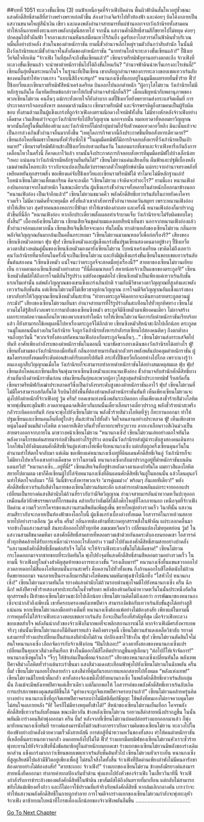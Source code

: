 ##บทที่ 1051 ทะลวงขั้นเซียน (3)
บนฟ้าเหนือจุดที่จ้าวเฟิงปิดด่าน พื้นผิวฟ้าดินสั่นไหวอยู่ชั่วขณะ แสงศักดิ์สิทธิ์สามสีที่สว่างพร่างพรายก่อตัวขึ้น ส่องสว่างเจิดจ้าไปทั่วท้องฟ้า และค่อยๆ บิดโค้งกลายเป็นแสงวนขนาดใหญ่สีน้ำเงิน เขียว และแดงพลังอำนาจสายมารที่แผ่ซ่านออกจากวังเก้านิรยทั้งสามคน ทำให้กลิ่นอายหยิ่งทะนงทรงพลังกลุ่มนี้สลายไป
จากนั้น แสงวนศักดิ์สิทธิ์สามสีก็ขยายไปไม่หยุด ค่อยๆ ปกคลุมไปทั่วผืนฟ้า ใจกลางแสงวนมหึมาเสมือนเหวไร้ก้นบึ้ง ดูดรับเอาไอสวรรค์ในฟ้าดินทั่วบริเวณหมื่นลี้อย่างบ้าคลั่ง
ส่วนในของตำหนักราชัน ยามนี้ขั้วอำนาจเล็กใหญ่รวมตัวกันกว่าสิบสำนัก ในนั้นมีฝั่งวังเก้านิรยและมีขั้วอำนาจในสังกัดของตำหนักราชัน
“นายท่านใกล้จะทะลวงขั้นเซียนแล้ว!”
ปี้ชิงเยวี่ยจิตใจฮึกเหิม
“จ้าวเฟิง ในที่สุดก็จะถึงขั้นเซียนแล้ว!”
เซียนราตรีทมิฬอุทานอย่างตกตะลึง
จ้าวเฟิงที่ทะลวงขั้นเซียนแล้ว จะนำพาตำหนักราชันไปได้ถึงขั้นไหนกัน?
“อำนาจฟ้าดินน่าหวั่นเกรงอะไรเช่นนี้!”
เซียนอั้นกุ่ยตื่นตระหนกในใจ
ในฐานะที่เป็นเซียน เขากลับถูกอำนาจของการทะลวงขอบเขตเทวาเร้นลับของคนอื่นทำให้หวาดเกรง
“แบบนี้สิถึงจะสนุก!”
หนานกงเซิ่งที่แอบอยู่ในมุมมืดเผยรอยยิ้มชั่วร้าย
ฟิ้ว!
ปี้ชิงเยวี่ยและเซียนราตรีทมิฬสีหน้าเคร่งเครียด บินออกไปนอกตำหนัก
“ผู้อาวุโสโม๋ยวน วังเก้านิรยไม่มีหลักฐานอันใด ก็มายัดเยียดข้อกล่าวหาให้กับขั้วอำนาจสำนักอื่นรึ?”
เมื่อเผชิญหน้ากับพลานุภาพของพวกเซียนโม๋ยวน คนอื่นๆ แม้กระทั่งหายใจก็ยังลำบาก แต่ปี้ชิงเยวี่ยยังพยายามส่งกระแสจิตเต็มที่
การประกาศภารกิจลอบสังหาร ตลอดมาล้วนมีนาง เซียนราตรีทมิฬ และจักรพรรดิคูอิ่งสามคนเป็นผู้รับผิดชอบ
ทั้งสามล้วนเป็นผู้แข็งแกร่งที่ถูกจ้าวเฟิงลงตราผนึกดวงใจทมิฬทั้งสิ้น ไม่มีทางหักหลังจ้าวเฟิงอย่างเด็ดขาด เว้นเสียแต่ว่าจะถูกวังเก้านิรยจับไปสืบวิญญาณ
นอกจากนั้น หมอเทวดาที่หลอมยาวิญญาณพวกนั้นก็อยู่ในพื้นที่ต้องห้าม และวังเก้านิรยก็ไม่กล้าบุ่มบ่ามไปจับตัวหมอเทวดาอวี้หลิง มิฉะนั้นแล้วจะเป็นการล่วงเกินขั้วอำนาจอื่นมากยิ่งขึ้น
“เหตุใดภารกิจพวกนี้ถึงประกาศขึ้นที่หอสังหารเดียวดาย?”
เซียนเอ้อไหลที่ผมขาวโพลนทั้งหัวรีบซักไซ้
“ในมุมมืดทมิฬก็มีภารกิจลอบสังหารที่วังเก้านิรยเป็นเป้าหมาย!”
เซียนราตรีทมิฬด้านข้างปี้ชิงเยวี่ยเอ่ยสวนทันควัน
ในตอนแรกที่เขาและจ้าวเฟิงหารือกันถึงการเคลื่อนไหวในครั้งนี้ ก็คาดเอาไว้แล้ว ยามนั้นจึงประกาศภารกิจลอบสังหารที่มุมมืดทมิฬไปบ้างเล็กน้อย
“เหอะ แน่นอนว่าวังเก้านิรยมีหลักฐานยืนยันได้!”
เซียนโม๋ยวนแค่นเสียงเย็น ผืนฟ้าและปฐพีเบื้องหลัง เมฆดำพลันไหลทะลัก ราวกับจะแปลงเป็นสัตว์บรรพกาลตัวใหญ่ยักษ์ดำมืด แผ่กระจายอำนาจทรงพลังที่เหยียดหยันทุกสรรพสิ่ง
ขอเพียงแค่จับปี้ชิงเยวี่ยและเซียนราตรีทมิฬได้ ทำไมจะไม่มีหลักฐานเล่า!
ใบหน้าเซียนโม๋ยวนเหี้ยมเกรียม คิดจะลงมือ
“เซียนโม๋ยวน เจ้าคิดจะทำอะไร?”
ยามนี้เอง หนานเฟิงอ๋องบินออกมาจากในตำหนัก
ในขณะเดียวกัน ผู้แข็งแกร่งขั้วอำนาจทั้งหลายในตำหนักก็ออกมาข้างนอก
“หนานเฟิงอ๋อง เป็นเจ้าอีกแล้ว!”
เซียนโม๋ยวนขมวดคิ้ว พลังศักดิ์สิทธิ์เทวาเร้นลับในกายยังคงโคจรรวดเร็ว ไม่มีความคิดที่จะหยุดมือ
ครั้งที่แล้วเขาล่าสังหารขั้วอำนาจหอควันสมุทร เพราะหนานเฟิงอ๋องทำให้เสียเวลา สุดท้ายคนของหอกระบี่ฟ้ามา ทำให้เขาต้องล่าถอย
และครั้งนี้ หนานเฟิงอ๋องก็มาปรากฏตัวขึ้นที่นี่อีก
“หนานเฟิงอ๋อง หากอีกประเดี๋ยวพลั้งเผลอทำเจ้าบาดเจ็บ วังเก้านิรยจะไม่รับผิดชอบใดๆ ทั้งสิ้น!”
เบื้องหลังเซียนโม๋ยวน เซียนเสียเจินชุดดำผมแดงเผยสีหน้าเย็นชา
นอกจากหนานเฟิงอ๋องแล้ว ขั้วอำนาจอ่อนแอพวกนั้น เซียนเสียเจินขี้เกียจจะมอง
ทันใดนั้น ทางด้านหลังของเซียนโม๋ยวน กลิ่นอายพลังจิตวิญญาณอันมากล้นเป็นคลื่นกระทบมา
“เซียนโม๋ยวนมามณฑลอวี่เพื่อก่อเรื่องรึ?”
เสียงของเซียนซิงหมัวลอยมา
ฟุ่บ ฟุ่บ!
เซียนซิงหมัวและผู้แข็งแกร่งขั้นปฐมเซียนสองคนมาอยู่ข้างๆ ปี้ชิงเยวี่ย
ดวงตาสีม่วงหม่นคู่นั้นของเซียนซิงหมัวมองมายังเซียนโม๋ยวน ใบหน้าเคร่งเครียด
เขาคิดไม่ถึงเลยว่า คนวังเก้านิรยที่มาเยือนในครั้งนี้จะเป็นเซียนโม๋ยวน และยังมีผู้แข็งแกร่งขั้นเซียนในขอบเขตเทวาเร้นลับชั้นต้นสองคน
“เซียนซิงหมัว แน่ใจนะว่าตระกูลจีจะสอดมือยุ่งเรื่องนี้?”
สายตาของเซียนโม๋ยวนเยียบเย็น กวาดตามองเซียนซิงหมัวอย่างสงบ
“ที่นี่คือมณฑลอวี่ สหายน้อยจ้าวเป็นแขกของตระกูลจี!”
เซียนซิงหมัวสัมผัสได้ถึงการโจมตีอันไร้รูปร่าง แต่ยังคงพูดต่อไป
เซียนซิงหมัวเป็นเพียงแค่เทวาเร้นลับชั้นแรกเริ่มเท่านั้น แต่พลังวิญญาณของเขาแข็งแกร่งเกินปกติ รวมกับมีวิชาดวงตาวิญญาณที่สูงส่งและพลังเทวาเร้นลับชั้นต้น
แต่เซียนโม๋ยวนที่ไม่เชี่ยวชาญด้านวิญญาณ การโจมตีจิตวิญญาณอันแข็งแกร่งของเขากลับทำให้วิญญาณเซียนซิงหมัวสั่นสะท้าน
“ท่าทางตระกูลจีคิดอยากจะเดินทางสายตระกูลตวนมู่กระมัง!”
เสียงของเซียนโม๋ยวนเย็นชา อำนาจสายมารที่ไร้รูปร่างสั่นสะเทือนไปทั่วทุกทิศทาง
เซียนโม๋ยวนไม่ได้รู้สึกกังวลเพราะการมาถึงของเซียนซิงหมัว ตระกูลจีมีซิงหมัวมาเพียงคนเดียว ไม่อาจสร้างผลกระทบต่อความเคลื่อนไหวของพวกเขาเท่าใดนัก
รอให้เซียนโม๋ยวนจัดการกับตำหนักราชันเรียบร้อยแล้ว ก็ยังสามารถใช้เหตุผลนี้ไปหาเรื่องตระกูลจีได้อีกด้วย
เซียนซิงหมัวสีหน้าชะงักไปเล็กน้อย ตระกูลตวนมู่ในตอนนั้นล่วงเกินวังเก้านิรย จึงถูกวังเก้านิรยสังหารกำลังรบเซียนไปสองคนติดๆ ถึงตกต่ำลงจนถึงทุกวันนี้
“พวกเจ้าทั้งสองสกัดหนานเฟิงอ๋องกับตระกูลจีคนอื่นๆ…”
เซียนโม๋ยวนส่งกระแสจิตไปทันที
อาศัยเพียงกำลังรบของตำหนักราชันในตอนนี้ จะมาขัดขวางทางเดินของวังเก้านิรยได้อย่างไร
ฟู่!
เซียนทั้งสามของวังเก้านิรยลงมือทันที กลิ่นอายสายมารอันน่ากลัวทรงพลังพลันปกคลุมตำหนักราชัน
ผู้ชมโดยรอบทั้งหมดที่ระดับค่อนข้างต่ำรีบถอยไปทันที กระทั่งปี้ชิงเยวี่ยก็ถอยห่างไปไกล เพราะนางรู้ว่าตนเองถูกสืบวิญญาณเมื่อใด วังเก้านิรยก็จะสามารถทำลายตำหนักราชันได้อย่างสมเหตุสมผล
ฟุ่บ ฟุ่บ!
เซียนเอ้อไหลและเซียนเสียเจินพุ่งมาหาเซียนซิงหมัวและหนานเฟิงอ๋อง
ขั้วอำนาจกับสำนักศักดิ์สิทธิ์บางส่วนที่มาถึงตำหนักราชันก่อน เช่นเซียนอั้นกุ่ยและพวกผู้อาวุโสสูงสุดสำนักประกายทมิฬ รีบสกัดกั้นเซียนราตรีทมิฬกับเฒ่าประหลาดสวีซึ่งเป็นกำลังรบระดับสูงของตำหนักราชันเอาไว้
ฟุ่บ!
เซียนโม๋ยวนที่ไม่มีใครสามารถสกัดกั้นได้ รีบบินไปยังพื้นที่ต้องห้ามหลังตำหนักราชันทันที
เห็นเพียงเซียนโม๋ยวนจะมุ่งไปยังตำหนักที่จ้าวเฟิงอยู่
วู้ม ครืน!
ยอดเขาแห่งหนึ่งพลันระเบิดออก เห็นเพียงแสงชั่วร้ายสีม่วงโลหิตพวยพุ่งขึ้นทะลุผืนฟ้า ลวดลายฉูดฉาดสีเดียวกันบนนั้นเดี๋ยวเลือนรางเดี๋ยวปรากฏ
พลังชั่วร้ายน่าสะพรึงกลัวระเบิดออกทันที ก่อนจะพุ่งไปยังเซียนโม๋ยวน
พลังชั่วร้ายสีม่วงโลหิตที่จู่ๆ ก็ทะยานออกมา ทำให้ปฐมเซียนและเซียนคนอื่นที่อยู่ใกล้ๆ สั่นสะท้านไปทั้งตัว จิตใจลนลานอย่างประหลาด
ฟู่!
เห็นเพียงชายหนุ่มโฉดชั่วผมสีม่วงโลหิต ลวดลายสีเดียวกันทั่วทั้งกายกะพริบวูบวาบ ลากเงาเลือนรางสีเงินม่วงเป็นสายตรงออกจากภายใน มาขวางหน้าเซียนโม๋ยวน
“หนานกงเซิ่ง!
เซียนโม๋ยวนเอ่ยอย่างตกใจทันใด พลังความโกรธแค้นสายมารก่อตัวขึ้นอย่างไร้รูปร่าง
ตอนนั้นวังเก้านิรยส่งผู้นำระดับสูงสองคนเดินทางไกลโพ้นไปยังดินแดนศักดิ์สิทธิ์เจินอู่แห่งชางไห่เพื่อจับหนานกงเซิ่ง แต่กลับถูกครึ่งเซียนคุนอวิ๋นในตำนานทำให้ตกใจกลับมา
แต่เดิม ขอเพียงแค่หนานกงเซิ่งอยู่ที่ดินแดนศักดิ์สิทธิ์เจินอู่ วังเก้านิรยก็จะไม่มีทางไปหาเรื่องเขาอย่างเด็ดขาด
ทว่าในยามนี้ หนานกงเซิ่งกลับมาปรากฏอยู่ที่ตำหนักราชันบนดินแดนทวีป!
“หนานกงเซิ่ง…อยู่ที่นี่!”
เซียนเสียเจินที่อยู่ข้างหลังดวงตาแดงก่ำทันใด ผมยาวสีแดงโลหิตสยายไปตามลม
เขาก็คือเซียนผู้ไปไล่จับหนานกงเซิ่งที่ดินแดนศักดิ์สิทธิ์เจินอู่ในตอนนั้น แล้วโดนคุนอวิ๋นทำให้ตกใจกลับมา
“ก็ดี วันนี้ข้าจะสังหารพวกเจ้า ‘มารคู่ผมม่วง’ พร้อมๆ กันเลยทีเดียว!”
พลังศักดิ์สิทธิ์เทวาเร้นลับสีดำในกายของเซียนโม๋ยวนล้นทะลัก แสงดำรอบด้านพลันแผ่กระจายออกแปรเปลี่ยนเป็นรยางค์แสงสีดำนับไม่ถ้วนที่ราวกับว่ามีจิตวิญญาณ อำนาจสายมารอันน่าหวาดหวั่นปะทุออกเหมือนสัตว์ยักษ์บรรพกาลที่โกรธแค้น
คล้ายกับว่าสัมผัสได้ถึงศึกใหญ่ที่โลกภายนอก
เหนือจุดที่จ้าวเฟิงปิดด่าน ความเร็วการโคจรของแสงวนสามสีพลันเพิ่มสูงขึ้น ขยายใหญ่อย่างรวดเร็ว วินาทีนั้น แสงวนสามสีราวกับจะกลายเป็นท้องฟ้าของโลกใบนี้ ผู้แข็งแกร่งเบื้องล่างทั้งหมด ไอสวรรค์ในกายล้วนสลายหายไปอย่างรางเลือน
วู้ม ครืน ครืน!
กลิ่นอายต้องห้ามที่สะกดทุกสรรพสิ่งในฟ้าดิน แผ่ระลอกคลื่นมาจากข้างในแสงวนสามสี ล้นทะลักออกไปทั่วทุกทิศ ลมเมฆหวีดหวิว เปลี่ยนแปลงไม่หยุดหย่อน
วู้ม!
ในแสงวนสามสีขนาดมหึมา แสงศักดิ์สิทธิ์สามสายที่หลอมรวมเข้าด้วยกันลดระดับลงบนยอดเขา ไอสวรรค์ทั่วทุกทิศคล้ายได้รับการเหนี่ยวนำจากอะไรสักอย่าง รวมตัวไปยังแสงศักดิ์สิทธิ์สามสายอย่างบ้าคลั่ง
“แสงวนพลังศักดิ์สิทธิ์เชื่อมต่อสำเร็จ ไม่ได้ จะให้จ้าวเฟิงทะลวงขั้นไม่ได้เด็ดขาด!”
เซียนโม๋ยวนกระโดดออกมาจากชายขอบที่ระเบิดทันใด พุ่งไปยังจุดที่แสงศักดิ์สิทธิ์สามสีหลอมรวมอย่างรวดเร็ว
ในยามนี้ จ้าวเฟิงอยู่ในช่วงสำคัญสุดท้ายของการทะลวงขั้น
“กรงเล็บมาร!”
หนานกงเซิ่งยื่นแขนขวาออกไป ลวดลายดอกไม้สีแดงโลหิตบนนั้นบานสะพรั่ง คืบคลานไปทั่วทั้งแขน กิ่งก้านดอกใบสีโลหิตนับไม่ถ้วนยืดขยายออกมา จนกลายเป็นกรงเล็บมารสีม่วงโลหิตขนาดมหึมาพุ่งเข้าไปฉีกทึ้ง
“ไสหัวไป หนานกงเซิ่ง!”
เซียนโม๋ยวนตวาดทันใด รยางค์แสงดำนับไม่ถ้วนรอบด้านพุ่งโจมตีไปยังหนานกงเซิ่ง
ครืน ฉึก ฉึก!
พลังปีศาจชั่วร้ายสองสายปะทะกันในชั่วพริบตา พลังต้องห้ามอันน่าหวาดหวั่นในนั้นประหนึ่งกัดกินทุกสรรพสิ่ง
ฝีเท้าของเซียนโม๋ยวนชะงักไปเล็กน้อย
เซียนโม๋ยวนคิดไม่ถึงเลยว่า การพัฒนาของหนานกงเซิ่งจะน่ากลัวถึงเพียงนี้ เขาที่ครอบครองพลังเทพปีศาจ สามารถงัดข้อกับเทวาเร้นลับขั้นสูงได้อย่างสูสี
แน่นอน หากเซียนโม๋ยวนลงมืออย่างเต็มที่ หนานกงเซิ่งต้องแพ้อย่างไม่ต้องสงสัย เพียงแต่ในยามนี้ การหยุดยั้งไม่ให้จ้าวเฟิงทะลวงขอบเขตเทวาเร้นลับ ถึงจะเป็นเรื่องที่สำคัญที่สุด
เมื่อจ้าวเฟิงทะลวงขอบเขตสำเร็จ พลังอันน่ากลัวของจ้าวเฟิงก็มากพอที่จะพลิกสถานการณ์ได้
หากจ้าวเฟิงมีศรสังหารเทพจริงๆ เช่นนั้นเซียนโม๋ยวนเองก็มีอันตรายแล้ว
คิดถึงตรงจุดนี้ เซียนโม๋ยวนสำแดงเคล็ดวิชาลับ รยางค์แสงมารทั่วร่างแปรเปลี่ยนเป็นลำแสงสีดำนับไม่ถ้วน ปกป้องเขาไว้ข้างใน
ฟุ่บ!
เซียนโม๋ยวนตัดสินใจไม่สนใจหนานกงเซิ่ง เลือกจัดการกับจ้าวเฟิงก่อน
“ฝันไปเถอะ!”
ดวงตาทั้งสองของหนานกงเซิ่งแปรเปลี่ยนเป็นหุบเหวสีม่วงเย็นเยือก ข้างในมีดอกไม้สีโลหิตปรากฏขึ้นอยู่เลือนๆ
“ต่อไปก็ให้เจ้าจัดการ!”
หนานกงเซิ่งพูดในใจ
“จิ๊ๆๆ ให้ข้าเล่นเป็นเพื่อนเจ้าเถอะ!”
เสียงของหนานกงเซิ่งเปลี่ยนทันใด พลังเทพปีศาจสีม่วงโลหิตทั่วร่างเต้นระเร่าขึ้นมา
แสงสีม่วงแดงสะเทือนฟ้าพุ่งไปยังเซียนโม๋ยวนในฉับพลัน
ครืน บึ้ม!
เซียนโม๋ยวนถอยไปหลายก้าว แสงสีดำที่คุ้มกันรอบกายแหลกสลายไปทั้งหมด
“พลังแห่งเทพ!”
เซียนโม๋ยวนมีใบหน้าตื่นกลัว ตาทั้งสองจ้องเขม็งไปยังหนานกงเซิ่ง
ในพลังศักดิ์สิทธิ์เทวาเร้นลับกลุ่มนั้น ถึงแม้จะมีพลังเทพปีศาจแค่เสี้ยวเดียว แต่ก็มากพอให้ ไอสวรรค์ของพลังศักดิ์สิทธิ์เทวาเร้นลับเกิดการแปรสภาพของคุณสมบัติขึ้นได้
“ดูท่าคงจะถูกจิตเทพปีศาจครอบงำแล้ว!”
เซียนโม๋ยวนคล้ายครุ่นคิดบางอย่าง
หนานกงเซิ่งที่ถูกจิตเทพปีศาจครอบงำไม่มีสติสัมปชัญญะ ใช้พลังที่ตนเองไม่อาจควบคุมโดยไม่สนใจผลภายหลัง
“หึ! ใครก็ไม่มีทางหยุดยั้งข้าได้!”
สีหน้าของเซียนโม๋ยวนเย็นเยือก โคจรพลังศักดิ์สิทธิ์เทวาเร้นลับทั้งหมด
ขณะเดียวกัน ข้างหลังเซียนโม๋ยวน รอยวนสีดำสายหนึ่งปรากฏขึ้น ในนั้นพลันมีเงาร่างคนสีดำพุ่งออกมา
ครืน บึ้ม!
หลังจากที่เซียนโม๋ยวนปลดปล่อยร่างแยกออกมาแล้ว ก็พุ่งมายังหนานกงเซิ่งทันที รยางค์แสงมารนับไม่ถ้วนข้างกายราวกับความคิดของเซียนโม๋ยวน ทะลวงไปในท้องฟ้าอย่างบ้าคลั่งด้วยความเร็วดั่งสายอัสนี
การต่อสู้ที่น่าหวาดหวั่นของทั้งสอง ทำให้คนตำหนักราชันที่เหลือตื่นตระหนกหวาดกลัว อดถอยหลังไปไม่ได้
ฟิ้ว!
ร่างแยกมืดทมิฬของเซียนโม๋ยวนหัวเราะชั่วร้าย พุ่งทะยานไปยังจ้าวเฟิงที่นั่งขัดสมาธิอยู่ในตำหนักบนยอดเขา
ร่างแยกของเซียนโม๋ยวนมีพลังของร่างเดิมหกส่วน แข็งแกร่งมากกว่าเซียนขอบเขตเทวาเร้นลับชั้นต้นทั่วไป
เซียนโม๋ยวนหัวเราะเย็น หนานกงเซิ่งที่สูญเสียสติไปแล้วมีชีวิตอยู่เพียงเพื่อสู้ ไม่สนใจสิ่งใดทั้งสิ้น
จ้าวเฟิงที่ปิดด่านเพียงลำพังไม่มีคนอารักขา ต้องตายอย่างไม่ต้องสงสัย!
“ตายซะเถอะ จ้าวเฟิง!”
ร่างแยกของเซียนโม๋ยวน ข้างหลังมีรยางค์แสงมารสายหนึ่งยืดออกมา ทำลายค่ายกลป้องกันทั่วด้าน พุ่งแทงไปยังหัวของจ้าวเฟิง
ในเสี้ยววินาทีนี้ จ้าวเฟิงกำลังรับการชำระล้างของพลังศักดิ์สิทธิ์ในฟ้าดิน เขาสัมผัสได้ถึงอันตรายที่มาเยือน แต่กลับไม่สามารถขยับได้แม้เพียงครึ่งก้าว และก็ไม่อาจใช้ปราณที่แท้จริงกับพลังศักดิ์สิทธิ์ หากล้มเลิกกลางคัน เกรงว่าจะทำให้แสงวนพลังศักดิ์สิทธิ์ในกายถูกทำลาย
การโจมตีจากร่างแยกของเซียนโม๋ยวนกำลังจะพุ่งทะลุหัวจ้าวเฟิง
ตาซ้ายบนใบหน้าที่โกรธเคืองเล็กน้อยของจ้าวเฟิงพลันลืมขึ้น
………………………………


[Go To Next Chapter]( ./289.md)